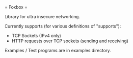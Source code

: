 = Foxbox =

Library for ultra insecure networking.

Currently supports (for various definitions of "supports"):

 * TCP Sockets (IPv4 only)
 * HTTP requests over TCP sockets (sending and receiving)
 
Examples / Test programs are in examples directory.
